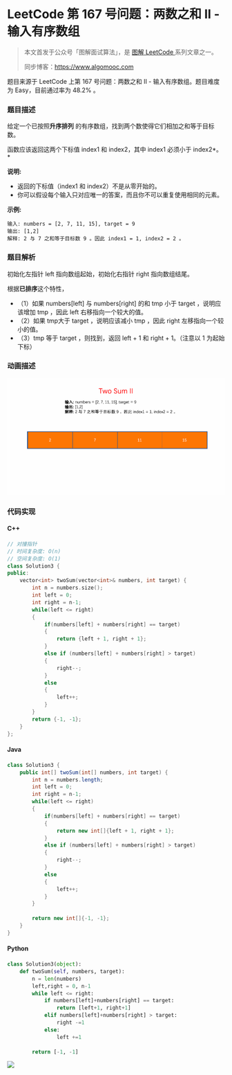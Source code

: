 # LeetCode 第 167 号问题：两数之和 II - 输入有序数组

> 本文首发于公众号「图解面试算法」，是 [图解 LeetCode ](<https://github.com/MisterBooo/LeetCodeAnimation>) 系列文章之一。
>
> 同步博客：https://www.algomooc.com

题目来源于 LeetCode 上第 167 号问题：两数之和 II - 输入有序数组。题目难度为 Easy，目前通过率为 48.2% 。

### 题目描述

给定一个已按照**升序排列** 的有序数组，找到两个数使得它们相加之和等于目标数。

函数应该返回这两个下标值 index1 和 index2，其中 index1 必须小于 index2*。*

**说明:**

- 返回的下标值（index1 和 index2）不是从零开始的。
- 你可以假设每个输入只对应唯一的答案，而且你不可以重复使用相同的元素。

**示例:**

```
输入: numbers = [2, 7, 11, 15], target = 9
输出: [1,2]
解释: 2 与 7 之和等于目标数 9 。因此 index1 = 1, index2 = 2 。
```

### 题目解析

初始化左指针 left 指向数组起始，初始化右指针 right 指向数组结尾。

根据**已排序**这个特性，

- （1）如果 numbers[left] 与 numbers[right] 的和 tmp 小于 target ，说明应该增加 tmp ，因此 left 右移指向一个较大的值。
- （2）如果 tmp大于 target ，说明应该减小 tmp ，因此 right 左移指向一个较小的值。
- （3）tmp 等于 target ，则找到，返回 left + 1 和 right + 1。（注意以 1 为起始下标）

### 动画描述

![](../Animation/Animation.gif)

### 代码实现
#### C++
```c++
// 对撞指针
// 时间复杂度: O(n)
// 空间复杂度: O(1)
class Solution3 {
public:
    vector<int> twoSum(vector<int>& numbers, int target) {
        int n = numbers.size();
        int left = 0;
        int right = n-1;
        while(left <= right)
        {
            if(numbers[left] + numbers[right] == target)
            {
                return {left + 1, right + 1};
            }
            else if (numbers[left] + numbers[right] > target)
            {
                right--;
            }
            else
            {
                left++;
            }
        }
        return {-1, -1};
    }
};
```
#### Java
```java
class Solution3 {
    public int[] twoSum(int[] numbers, int target) {
        int n = numbers.length;
        int left = 0;
        int right = n-1;
        while(left <= right)
        {
            if(numbers[left] + numbers[right] == target)
            {
                return new int[]{left + 1, right + 1};
            }
            else if (numbers[left] + numbers[right] > target)
            {
                right--;
            }
            else
            {
                left++;
            }
        }
        
        return new int[]{-1, -1};
    }
}
```
#### Python
```python
class Solution3(object):
    def twoSum(self, numbers, target):
        n = len(numbers)
        left,right = 0, n-1
        while left <= right:
            if numbers[left]+numbers[right] == target:
                return [left+1, right+1]
            elif numbers[left]+numbers[right] > target:
                right -=1
            else:
                left +=1

        return [-1, -1]
```




![](../../Pictures/qrcode.jpg)
